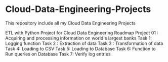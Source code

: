 # Cloud-Data-Engineering-Projects
This repository include all my Cloud Data Engineering Projects 

ETL with Python
Project for Cloud Data Engineering Roadmap
Project 01 : Acquiring and processing information on world's largest banks
Task 1: Logging function
Task 2 : Extraction of data
Task 3 : Transformation of data
Task 4: Loading to CSV
Task 5: Loading to Database
Task 6: Function to Run queries on Database
Task 7: Verify log entries
